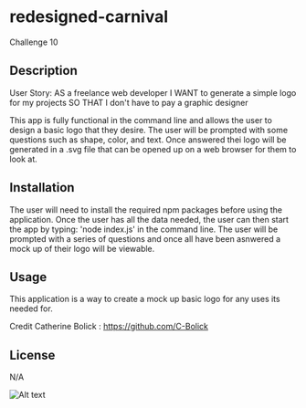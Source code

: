 # redesigned-carnival
Challenge 10
## Description

User Story:
AS a freelance web developer
I WANT to generate a simple logo for my projects
SO THAT I don't have to pay a graphic designer

This app is fully functional in the command line and allows the user to design a basic logo that they desire.
The user will be prompted with some questions such as shape, color, and text. Once answered thei logo will be
generated in a .svg file that can be opened up on a web browser for them to look at.

## Installation

The user will need to install the required npm packages before using the application.
Once the user has all the data needed, the user can then start the app by typing: 'node index.js'
in the command line. The user will be prompted with a series of questions and once all have been asnwered
a mock up of their logo will be viewable.

## Usage

This application is a way to create a mock up basic logo for any uses its needed for.

Credit
Catherine Bolick : https://github.com/C-Bolick
## License

N/A

![Alt text](img.png) 